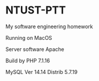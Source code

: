# NTUST-PTT

My software engineering homework

Running on MacOS

Server software Apache

Build by PHP 7.1.16

MySQL Ver 14.14 Distrib 5.7.19
